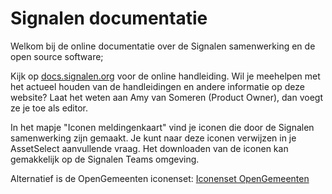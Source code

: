 
# Signalen documentatie

Welkom bij de online documentatie over de Signalen samenwerking en de open source software;

Kijk op [docs.signalen.org](https://docs.signalen.org/) voor de online handleiding.
Wil je meehelpen met het actueel houden van de handleidingen en andere informatie op deze website? Laat het weten aan Amy van Someren (Product Owner), dan voegt ze je toe als editor.

In het mapje "Iconen meldingenkaart" vind je iconen die door de Signalen samenwerking zijn gemaakt.
Je kunt naar deze iconen verwijzen in je AssetSelect aanvullende vraag.
Het downloaden van de iconen kan gemakkelijk op de Signalen Teams omgeving.

Alternatief is de OpenGemeenten iconenset: [Iconenset OpenGemeenten](https://github.com/OpenGemeenten/Iconenset/)
